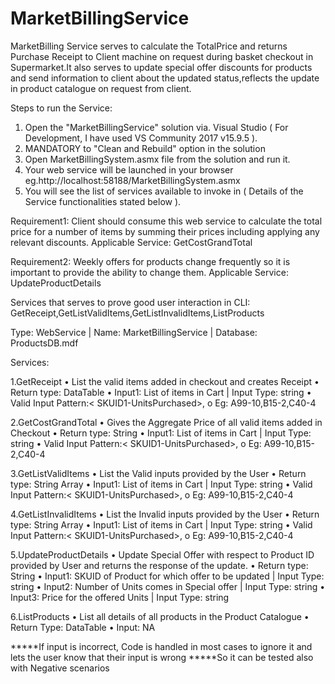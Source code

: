 # MarketBillingService
MarketBilling Service serves to calculate the TotalPrice and returns Purchase Receipt to Client machine on request during basket checkout in Supermarket.It also serves to update special offer discounts for products and send information to client about the updated status,reflects the update in product catalogue on request from client.

Steps to run the Service:
1. Open the "MarketBillingService" solution via. Visual Studio ( For Development, I have used VS Community 2017 v15.9.5 ).
2. MANDATORY to "Clean and Rebuild" option in the solution 
3. Open MarketBillingSystem.asmx file from the solution and run it.
4. Your web service will be launched in your browser eg.http://localhost:58188/MarketBillingSystem.asmx 
5. You will see the list of services available to invoke in ( Details of the Service functionalities stated below ).

Requirement1: Client should consume this web service to calculate the total price for a number of items by summing their prices including applying any relevant discounts. 
Applicable Service: GetCostGrandTotal

Requirement2: Weekly offers for products change frequently so it is important to provide the ability to change them.
Applicable Service: UpdateProductDetails

Services that serves to prove good user interaction in CLI: GetReceipt,GetListValidItems,GetListInvalidItems,ListProducts

Type:  WebService |
Name: MarketBillingService |
Database: ProductsDB.mdf

Services:

1.GetReceipt
•	List the valid items added in checkout and creates Receipt
•	Return type: DataTable
•   Input1: List of items in Cart | Input Type: string
•	Valid Input Pattern:< SKUID1-UnitsPurchased>,<SKUID2-UnitsPurchased>
    o	Eg: A99-10,B15-2,C40-4

2.GetCostGrandTotal
•	Gives the Aggregate Price of all valid items added in Checkout 
•	Return type: String
•   Input1: List of items in Cart | Input Type: string
•	Valid Input Pattern:< SKUID1-UnitsPurchased>,<SKUID2-UnitsPurchased>
    o	Eg: A99-10,B15-2,C40-4

3.GetListValidItems
•	List the Valid inputs provided by the User
•	Return type: String Array
•   Input1: List of items in Cart | Input Type: string
•	Valid Input Pattern:< SKUID1-UnitsPurchased>,<SKUID2-UnitsPurchased>
    o	Eg: A99-10,B15-2,C40-4
    
4.GetListInvalidItems
•	List the Invalid inputs provided by the User
•	Return type: String Array
•   Input1: List of items in Cart | Input Type: string
•	Valid Input Pattern:< SKUID1-UnitsPurchased>,<SKUID2-UnitsPurchased>
    o	Eg: A99-10,B15-2,C40-4

5.UpdateProductDetails
•	Update Special Offer with respect to Product ID provided by User and returns the response of the update.
•	Return type: String
•	Input1: SKUID of Product for which offer to be updated | Input Type: string
•	Input2: Number of Units comes in Special offer | Input Type: string
•	Input3: Price for the offered Units | Input Type: string
    
6.ListProducts
•	List all details of all products in the Product Catalogue 
•	Return Type: DataTable
•	Input: NA

*****If input is incorrect, Code is handled in most cases to ignore it and lets the user know that their input is wrong *****So it can be tested also with Negative scenarios
